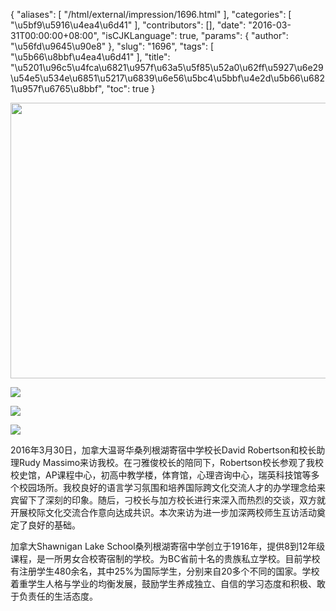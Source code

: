 {
    "aliases": [
        "/html/external/impression/1696.html"
    ],
    "categories": [
        "\u5bf9\u5916\u4ea4\u6d41"
    ],
    "contributors": [],
    "date": "2016-03-31T00:00:00+08:00",
    "isCJKLanguage": true,
    "params": {
        "author": "\u56fd\u9645\u90e8"
    },
    "slug": "1696",
    "tags": [
        "\u5b66\u8bbf\u4ea4\u6d41"
    ],
    "title": "\u5201\u96c5\u4fca\u6821\u957f\u63a5\u5f85\u52a0\u62ff\u5927\u6e29\u54e5\u534e\u6851\u5217\u6839\u6e56\u5bc4\u5bbf\u4e2d\u5b66\u6821\u957f\u6765\u8bbf",
    "toc": true
}


<img
    src="https://cdn.tfls.online/mirror/full/947e3de5f1a9275172a2f387860168cb035090d1.jpg"
    style="display:block;margin-left:auto;margin-right:auto;"
    decoding="async"
    fetchpriority="auto"
    loading="lazy"
    height="441"
    width="600"
/>





<img
    src="http://www.tfls.cn/images/160331/7-1603310K325N0.jpg"
    style="display:block;margin-left:auto;margin-right:auto;"
    decoding="async"
    fetchpriority="auto"
    loading="lazy"
/>





<img
    src="http://www.tfls.cn/images/160331/7-1603310K324531.jpg"
    style="display:block;margin-left:auto;margin-right:auto;"
    decoding="async"
    fetchpriority="auto"
    loading="lazy"
/>





<img
    src="http://www.tfls.cn/images/160331/7-1603310K324X8.jpg"
    style="display:block;margin-left:auto;margin-right:auto;"
    decoding="async"
    fetchpriority="auto"
    loading="lazy"
/>







2016年3月30日，加拿大温哥华桑列根湖寄宿中学校长David Robertson和校长助理Rudy Massimo来访我校。在刁雅俊校长的陪同下，Robertson校长参观了我校校史馆，AP课程中心，初高中教学楼，体育馆，心理咨询中心，瑞英科技馆等多个校园场所。我校良好的语言学习氛围和培养国际跨文化交流人才的办学理念给来宾留下了深刻的印象。随后，刁校长与加方校长进行来深入而热烈的交谈，双方就开展校际文化交流合作意向达成共识。本次来访为进一步加深两校师生互访活动奠定了良好的基础。




加拿大Shawnigan Lake School桑列根湖寄宿中学创立于1916年，提供8到12年级课程，是一所男女合校寄宿制的学校。为BC省前十名的贵族私立学校。目前学校有注册学生480余名，其中25%为国际学生，分别来自20多个不同的国家。学校着重学生人格与学业的均衡发展，鼓励学生养成独立、自信的学习态度和积极、敢于负责任的生活态度。









  



